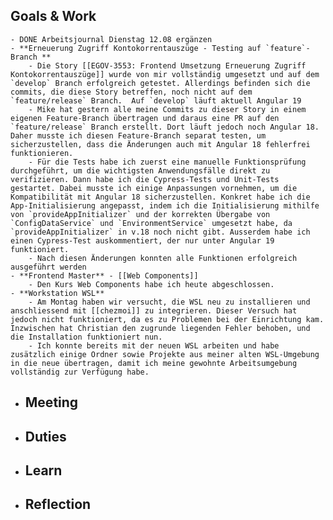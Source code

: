 ## Goals & Work
	- DONE Arbeitsjournal Dienstag 12.08 ergänzen
	- **Erneuerung Zugriff Kontokorrentauszüge - Testing auf `feature`-Branch **
		- Die Story [[EGOV-3553: Frontend Umsetzung Erneuerung Zugriff Kontokorrentauszüge]] wurde von mir vollständig umgesetzt und auf dem `develop` Branch erfolgreich getestet. Allerdings befinden sich die commits, die diese Story betreffen, noch nicht auf dem `feature/release` Branch.  Auf `develop` läuft aktuell Angular 19
		- Mike hat gestern alle meine Commits zu dieser Story in einem eigenen Feature-Branch übertragen und daraus eine PR auf den `feature/release` Branch erstellt. Dort läuft jedoch noch Angular 18. Daher musste ich diesen Feature-Branch separat testen, um sicherzustellen, dass die Änderungen auch mit Angular 18 fehlerfrei funktionieren.
		- Für die Tests habe ich zuerst eine manuelle Funktionsprüfung durchgeführt, um die wichtigsten Anwendungsfälle direkt zu verifizieren. Dann habe ich die Cypress-Tests und Unit-Tests gestartet. Dabei musste ich einige Anpassungen vornehmen, um die Kompatibilität mit Angular 18 sicherzustellen. Konkret habe ich die App-Initialisierung angepasst, indem ich die Initialisierung mithilfe von `provideAppInitializer` und der korrekten Übergabe von `ConfigDataService` und `EnvironmentService` umgesetzt habe, da `provideAppInitializer` in v.18 noch nicht gibt. Ausserdem habe ich einen Cypress-Test auskommentiert, der nur unter Angular 19 funktioniert.
		- Nach diesen Änderungen konnten alle Funktionen erfolgreich ausgeführt werden
	- **Frontend Master** - [[Web Components]]
		- Den Kurs Web Components habe ich heute abgeschlossen.
	- **Workstation WSL**
		- Am Montag haben wir versucht, die WSL neu zu installieren und anschliessend mit [[chezmoi]] zu integrieren. Dieser Versuch hat jedoch nicht funktioniert, da es zu Problemen bei der Einrichtung kam. Inzwischen hat Christian den zugrunde liegenden Fehler behoben, und die Installation funktioniert nun.
		- Ich konnte bereits mit der neuen WSL arbeiten und habe zusätzlich einige Ordner sowie Projekte aus meiner alten WSL-Umgebung in die neue übertragen, damit ich meine gewohnte Arbeitsumgebung vollständig zur Verfügung habe.
- ## Meeting
- ## Duties
- ## Learn
- ## Reflection